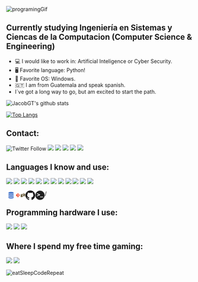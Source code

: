 ![programingGif](https://user-images.githubusercontent.com/42787753/98159503-57b5ce80-1ea2-11eb-9b9f-e22c1723817f.gif)
## Currently studying Ingeniería en Sistemas y Ciencas de la Computacion (Computer Science & Engineering)
- 💻 I would like to work in: Artificial Inteligence or Cyber Security.
- 🖥️ Favorite language: Python!
- 📱 Favorite OS: Windows.
- 🇬🇹 I am from Guatemala and speak spanish.
- I´ve got a long way to go, but am excited to start the path. 

![JacobGT's github stats](https://github-readme-stats.vercel.app/api?username=JacobGT&show_icons=true&theme=highcontrast)

[![Top Langs](https://github-readme-stats.vercel.app/api/top-langs/?username=JacobGT&layout=compact)](https://github.com/JacobGT/github-readme-stats)

## Contact:
![Twitter Follow](https://img.shields.io/twitter/follow/Jacob_FR_GT?color=%231DA1F2&logo=Twitter&style=for-the-badge)
<img src="https://img.shields.io/badge/jacob_fr_gt%20-%23E4405F.svg?&style=for-the-badge&logo=Instagram&logoColor=white"/>
<img src="https://img.shields.io/badge/jacobfr_gt%20-%23FFFC00.svg?&style=for-the-badge&logo=Snapchat&logoColor=white"/>
<img src="https://img.shields.io/badge/Jacob Flores%20-%23FF0000.svg?&style=for-the-badge&logo=YouTube&logoColor=white"/>
<img src="https://img.shields.io/badge/linkedin%20-%230077B5.svg?&style=for-the-badge&logo=linkedin&logoColor=white"/>
<img src="https://img.shields.io/badge/-Stack%20overflow-FE7A16?style=for-the-badge&logo=stack-overflow&logoColor=white"/>

## Languages I know and use:
<img src="https://img.shields.io/badge/python%20-%2314354C.svg?&style=for-the-badge&logo=python&logoColor=white"/>   <img src="https://img.shields.io/badge/java-%23ED8B00.svg?&style=for-the-badge&logo=java&logoColor=white"/>   <img src="https://img.shields.io/badge/go-%2300ADD8.svg?&style=for-the-badge&logo=go&logoColor=white"/>   <img src="https://img.shields.io/badge/C%23-239120?style=for-the-badge&logo=c-sharp&logoColor=white" />   <img src="https://img.shields.io/badge/JavaScript-F7DF1E?style=for-the-badge&logo=javascript&logoColor=black" />   <img src="https://img.shields.io/badge/PHP-777BB4?style=for-the-badge&logo=php&logoColor=white" />   <img src="https://img.shields.io/badge/C-00599C?style=for-the-badge&logo=c&logoColor=white" />   <img src="https://img.shields.io/badge/C%2B%2B-00599C?style=for-the-badge&logo=c%2B%2B&logoColor=white" />   <img src="https://img.shields.io/badge/MySQL-00000F?style=for-the-badge&logo=mysql&logoColor=white" />   <img src="https://img.shields.io/badge/SQLite-07405E?style=for-the-badge&logo=sqlite&logoColor=white" />   <img src="https://img.shields.io/badge/Bootstrap-563D7C?style=for-the-badge&logo=bootstrap&logoColor=white" />   <img src="https://img.shields.io/badge/.NET-5C2D91?style=for-the-badge&logo=.net&logoColor=white" />   


<img align="left" alt="SQL" width="26px" src="https://raw.githubusercontent.com/github/explore/80688e429a7d4ef2fca1e82350fe8e3517d3494d/topics/sql/sql.png" />
<img align="left" alt="Git" width="26px" src="https://raw.githubusercontent.com/github/explore/80688e429a7d4ef2fca1e82350fe8e3517d3494d/topics/git/git.png" />
<img align="left" alt="GitHub" width="26px" src="https://raw.githubusercontent.com/github/explore/78df643247d429f6cc873026c0622819ad797942/topics/github/github.png" />
<img align="left" alt="Terminal" width="26px" src="https://raw.githubusercontent.com/github/explore/80688e429a7d4ef2fca1e82350fe8e3517d3494d/topics/terminal/terminal.png" /> /

## Programming hardware I use:
<img src="https://img.shields.io/badge/windows-hp%20pavilion_gaming_15%20-vB900.svg?&style=for-the-badge&logo=windows&logoColor=white"/>
<img src="https://img.shields.io/badge/intel-core%20i7%2010th-%230071C5.svg?&style=for-the-badge&logo=intel&logoColor=white"/>
<img src="https://img.shields.io/badge/nvidia-gtx1650-%2376B900.svg?&style=for-the-badge&logo=nvidia&logoColor=white"/>

## Where I spend my free time gaming:
<img src="https://img.shields.io/badge/steam%20-%23000000.svg?&style=for-the-badge&logo=steam&logoColor=white"/>   <img src="https://img.shields.io/badge/epic%20games%20-%23313131.svg?&style=for-the-badge&logo=epic%20games&logoColor=white"/>

![eatSleepCodeRepeat](https://user-images.githubusercontent.com/42787753/98130260-a9992d00-1e7f-11eb-9db7-40eeb78115da.gif)
